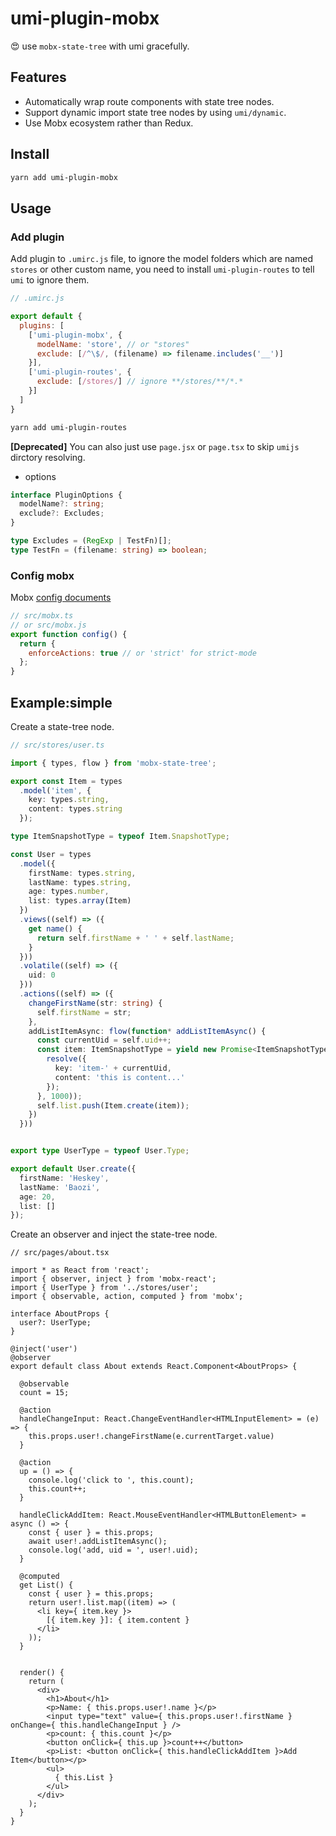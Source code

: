 # umi-plugin-mobx

😍 use `mobx-state-tree` with umi gracefully.

## Features

- Automatically wrap route components with state tree nodes.
- Support dynamic import state tree nodes by using `umi/dynamic`.
- Use Mobx ecosystem rather than Redux.

## Install

```bash
yarn add umi-plugin-mobx
```

## Usage

### Add plugin

Add plugin to `.umirc.js` file, to ignore the model folders which are named `stores` or other custom name, you need to install `umi-plugin-routes` to tell `umi` to ignore them.

```js
// .umirc.js

export default {
  plugins: [
    ['umi-plugin-mobx', {
      modelName: 'store', // or "stores"
      exclude: [/^\$/, (filename) => filename.includes('__')]
    }],
    ['umi-plugin-routes', {
      exclude: [/stores/] // ignore **/stores/**/*.*
    }]
  ]
}
```

```bash
yarn add umi-plugin-routes
```

**[Deprecated]** You can also just use `page.jsx` or `page.tsx` to skip `umijs` dirctory resolving.

- options
```ts
interface PluginOptions {
  modelName?: string;
  exclude?: Excludes;
}

type Excludes = (RegExp | TestFn)[];
type TestFn = (filename: string) => boolean;
```

### Config mobx

Mobx [config documents](https://github.com/mobxjs/mobx/blob/gh-pages/docs/refguide/api.md#configure)
```js
// src/mobx.ts
// or src/mobx.js
export function config() {
  return {
    enforceActions: true // or 'strict' for strict-mode
  };
}
```

## Example:simple

Create a state-tree node.
```ts
// src/stores/user.ts

import { types, flow } from 'mobx-state-tree';

export const Item = types
  .model('item', {
    key: types.string,
    content: types.string
  });

type ItemSnapshotType = typeof Item.SnapshotType;

const User = types
  .model({
    firstName: types.string,
    lastName: types.string,
    age: types.number,
    list: types.array(Item)
  })
  .views((self) => ({
    get name() {
      return self.firstName + ' ' + self.lastName;
    }
  }))
  .volatile((self) => ({
    uid: 0
  }))
  .actions((self) => ({
    changeFirstName(str: string) {
      self.firstName = str;
    },
    addListItemAsync: flow(function* addListItemAsync() {
      const currentUid = self.uid++;
      const item: ItemSnapshotType = yield new Promise<ItemSnapshotType>((resolve) => setTimeout(() => {
        resolve({
          key: 'item-' + currentUid,
          content: 'this is content...'
        });
      }, 1000));
      self.list.push(Item.create(item));
    })
  }))


export type UserType = typeof User.Type;

export default User.create({
  firstName: 'Heskey',
  lastName: 'Baozi',
  age: 20,
  list: []
});

```


Create an observer and inject the state-tree node.
```tsx
// src/pages/about.tsx

import * as React from 'react';
import { observer, inject } from 'mobx-react';
import { UserType } from '../stores/user';
import { observable, action, computed } from 'mobx';

interface AboutProps {
  user?: UserType;
}

@inject('user')
@observer
export default class About extends React.Component<AboutProps> {

  @observable
  count = 15;

  @action
  handleChangeInput: React.ChangeEventHandler<HTMLInputElement> = (e) => {
    this.props.user!.changeFirstName(e.currentTarget.value)
  }

  @action
  up = () => {
    console.log('click to ', this.count);
    this.count++;
  }

  handleClickAddItem: React.MouseEventHandler<HTMLButtonElement> = async () => {
    const { user } = this.props;
    await user!.addListItemAsync();
    console.log('add, uid = ', user!.uid);
  }

  @computed
  get List() {
    const { user } = this.props;
    return user!.list.map((item) => (
      <li key={ item.key }>
        [{ item.key }]: { item.content }
      </li>
    ));
  }


  render() {
    return (
      <div>
        <h1>About</h1>
        <p>Name: { this.props.user!.name }</p>
        <input type="text" value={ this.props.user!.firstName } onChange={ this.handleChangeInput } />
        <p>count: { this.count }</p>
        <button onClick={ this.up }>count++</button>
        <p>List: <button onClick={ this.handleClickAddItem }>Add Item</button></p>
        <ul>
          { this.List }
        </ul>
      </div>
    );
  }
}
```
